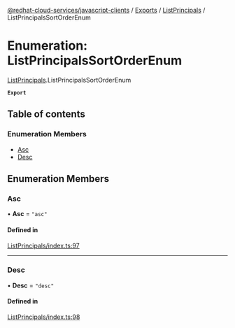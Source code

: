 [@redhat-cloud-services/javascript-clients](../README.md) / [Exports](../modules.md) / [ListPrincipals](../modules/ListPrincipals.md) / ListPrincipalsSortOrderEnum

# Enumeration: ListPrincipalsSortOrderEnum

[ListPrincipals](../modules/ListPrincipals.md).ListPrincipalsSortOrderEnum

**`Export`**

## Table of contents

### Enumeration Members

- [Asc](ListPrincipals.ListPrincipalsSortOrderEnum.md#asc)
- [Desc](ListPrincipals.ListPrincipalsSortOrderEnum.md#desc)

## Enumeration Members

### Asc

• **Asc** = ``"asc"``

#### Defined in

[ListPrincipals/index.ts:97](https://github.com/RedHatInsights/javascript-clients/blob/main/packages/rbac/ListPrincipals/index.ts#L97)

___

### Desc

• **Desc** = ``"desc"``

#### Defined in

[ListPrincipals/index.ts:98](https://github.com/RedHatInsights/javascript-clients/blob/main/packages/rbac/ListPrincipals/index.ts#L98)
